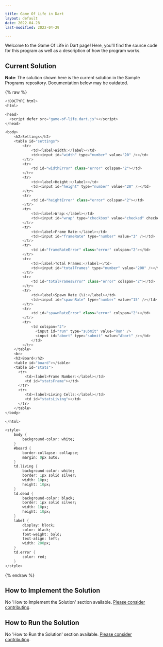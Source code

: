 ```yaml
---

title: Game Of Life in Dart
layout: default
date: 2022-04-28
last-modified: 2022-04-29

---
```


Welcome to the Game Of Life in Dart page! Here, you'll find the source code for this program as well as a description of how the program works.

## Current Solution

**Note**: The solution shown here is the current solution in the Sample Programs repository. Documentation below may be outdated.

{% raw %}

```Dart
<!DOCTYPE html>
<html>

<head>
  <script defer src="game-of-life.dart.js"></script>
</head>

<body>
    <h2>Settings</h2>
    <table id="settings">
        <tr>
            <td><label>Width:</label></td>
            <td><input id="width" type="number" value="20" /></td>
        </tr>
        <tr>
            <td id="widthError" class="error" colspan="2"></td>
        </tr>
        <tr>
            <td><label>Height:</label></td>
            <td><input id="height" type="number" value="20" /></td>
        </tr>
        <tr>
            <td id="heightError" class="error" colspan="2"></td>
        </tr>
        <tr>
            <td><label>Wrap:</label></td>
            <td><input id="wrap" type="checkbox" value="checked" checked/></td>
        </tr>
        <tr>
            <td><label>Frame Rate:</label></td>
            <td><input id="frameRate" type="number" value="3" /></td>
        </tr>
        <tr>
            <td id="frameRateError" class="error" colspan="2"></td>
        </tr>
        <tr>
            <td><label>Total Frames:</label></td>
            <td><input id="totalFrames" type="number" value="200" /></td>
        </tr>
        <tr>
            <td id="totalFramesError" class="error" colspan="2"></td>
        </tr>
        <tr>
            <td><label>Spawn Rate (%):</label></td>
            <td><input id="spawnRate" type="number" value="15" /></td>
        </tr>
        <tr>
            <td id="spawnRateError" class="error" colspan="2"></td>
        </tr>
        <tr>
            <td colspan="2">
              <input id="run" type="submit" value="Run" />
              <input id="abort" type="submit" value="Abort" /></td>
            </td>
        </tr>
    </table>
    <br>
    <h2>Board</h2>
    <table id="board"></table>
    <table id="stats">
      <tr>
         <td><label>Frame Number:</label></td>
         <td id="statsFrame"></td>
      </tr>
      <tr>
         <td><label>Living Cells:</label></td>
         <td id="statsLiving"></td>
      </tr>
    </table>
</body>

</html>

<style>
    body {
        background-color: white;
    }
    #board {
        border-collapse: collapse;
        margin: 0px auto;
    }
    td.living {
        background-color: white;
        border: 1px solid silver;
        width: 10px;
        height: 10px;
    }
    td.dead {
        background-color: black;
        border: 1px solid silver;
        width: 10px;
        height: 10px;
    }
    label {
        display: block;
        color: black;
        font-weight: bold;
        text-align: left;
        width: 200px;
    }
    td.error {
        color: red;
    }
</style>
```

{% endraw %}

## How to Implement the Solution

No 'How to Implement the Solution' section available. [Please consider contributing](https://github.com/TheRenegadeCoder/sample-programs-website).

## How to Run the Solution

No 'How to Run the Solution' section available. [Please consider contributing](https://github.com/TheRenegadeCoder/sample-programs-website).